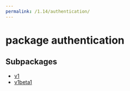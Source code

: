 ```yaml
---
permalink: /1.14/authentication/
---
```


# package authentication



## Subpackages

* [v1](authentication-v1.md)
* [v1beta1](authentication-v1beta1.md)